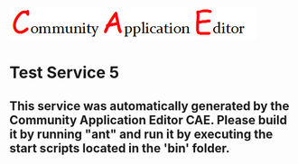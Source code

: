 ![CAE](https://github.com/PhilCAEOrg/microservice-179/blob/master/img/logo.png)  

Test Service 5
===================


This service was automatically generated by the Community Application Editor CAE. Please build it by running "ant" and run it by executing the start scripts located in the 'bin' folder.
---------------
